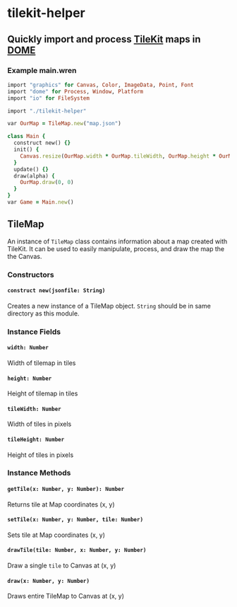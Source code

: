 # tilekit-helper

## Quickly import and process [TileKit](https://rxi.itch.io/tilekit) maps in [DOME](https://domeengine.com/)

### Example main.wren
```ruby
import "graphics" for Canvas, Color, ImageData, Point, Font
import "dome" for Process, Window, Platform
import "io" for FileSystem

import "./tilekit-helper"

var OurMap = TileMap.new("map.json")

class Main {
  construct new() {}
  init() {
    Canvas.resize(OurMap.width * OurMap.tileWidth, OurMap.height * OurMap.tileHeight)
  }
  update() {}
  draw(alpha) {
    OurMap.draw(0, 0)
  }
}
var Game = Main.new()
```

## TileMap
An instance of `TileMap` class contains information about a map created with TileKit. It can be used to easily manipulate, process, and draw the map the the Canvas.

### Constructors

#### `construct new(jsonfile: String)`
Creates a new instance of a TileMap object. `String` should be in same directory as this module.

### Instance Fields

#### `width: Number`
Width of tilemap in tiles

#### `height: Number`
Height of tilemap in tiles

#### `tileWidth: Number`
Width of tiles in pixels

#### `tileHeight: Number`
Height of tiles in pixels

### Instance Methods

#### `getTile(x: Number, y: Number): Number`
Returns tile at Map coordinates (x, y)

#### `setTile(x: Number, y: Number, tile: Number)`
Sets tile at Map coordinates (x, y)

#### `drawTile(tile: Number, x: Number, y: Number)`
Draw a single `tile` to Canvas at (x, y)

#### `draw(x: Number, y: Number)`
Draws entire TileMap to Canvas at (x, y)